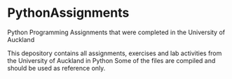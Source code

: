# PythonAssignments
Python Programming Assignments that were completed in the University of Auckland

This depository contains all assignments, exercises and lab activities from the University of Auckland in Python
Some of the files are compiled and should be used as reference only.
